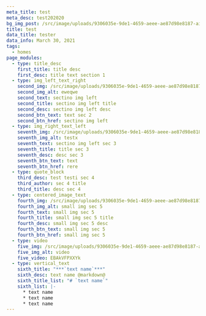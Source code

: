 ```yaml
---
meta_title: test
meta_desc: test202020
bg_img_post: /src/image/uploads/9306035e-9de1-4659-aeee-ae87d98e8187-airpod_pros.jpg
title: test
data_title: tester
data_info: March 30, 2021
tags:
  - homes
page_modules:
  - type: title_desc
    first_title: title desc
    first_desc: title text section 1
  - type: img_left_text_right
    second_img: /src/image/uploads/9306035e-9de1-4659-aeee-ae87d98e8187-airpod_pros.jpg
    second_img_alt: eweqwe
    second_text: sectino img left
    second_title: sectino img left title
    second_desc: sectino img left desc
    second_btn_text: text sec 2
    second_btn_href: sectino img left
  - type: img_right_text_left
    seventh_img: /src/image/uploads/9306035e-9de1-4659-aeee-ae87d98e8187-airpod_pros.jpg
    seventh_img_alt: testx
    seventh_text: sectino img left sec 3
    seventh_title: title sec 3
    seventh_desc: desc sec 3
    seventh_btn_text: text
    seventh_btn_href: rere
  - type: quote_block
    third_desc: test testi sec 4
    third_author: sec 4 title
    third_title: desc sec 4
  - type: centered_image_text
    fourth_img: /src/image/uploads/9306035e-9de1-4659-aeee-ae87d98e8187-airpod_pros.jpg
    fourth_img_alt: small img sec 5
    fourth_text: small img sec 5
    fourth_title: small img sec 5 title
    fourth_desc: small img sec 5 desc
    fourth_btn_text: small img sec 5
    fourth_btn_href: small img sec 5
  - type: video
    five_img: /src/image/uploads/9306035e-9de1-4659-aeee-ae87d98e8187-airpod_pros.jpg
    five_img_alt: video
    five_video: EBAkVFPXXYk
  - type: vertical_text
    sixth_title: "***`text name`***"
    sixth_desc: text name @markdown@
    sixth_title_list: "# `text name`"
    sixth_list: |-
      * text name
      * text name
      * text name
---
```


